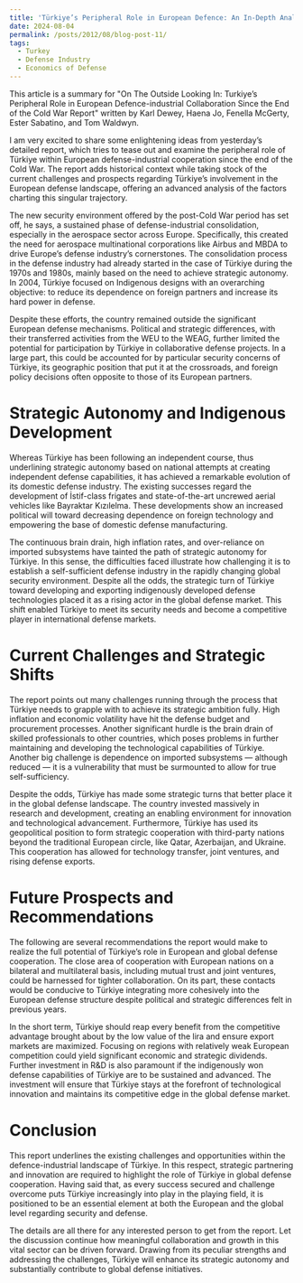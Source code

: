 ```yaml
---
title: 'Türkiye’s Peripheral Role in European Defence: An In-Depth Analysis'
date: 2024-08-04
permalink: /posts/2012/08/blog-post-11/
tags:
  - Turkey
  - Defense Industry
  - Economics of Defense
---
```


This article is a summary for "On The Outside Looking In: Turkiye’s Peripheral Role in European Defence-industrial Collaboration Since the End of the Cold War Report" written by Karl Dewey, Haena Jo, Fenella McGerty, Ester Sabatino, and Tom Waldwyn.

I am very excited to share some enlightening ideas from yesterday’s detailed report, which tries to tease out and examine the peripheral role of Türkiye within European defense-industrial cooperation since the end of the Cold War. The report adds historical context while taking stock of the current challenges and prospects regarding Türkiye’s involvement in the European defense landscape, offering an advanced analysis of the factors charting this singular trajectory.

The new security environment offered by the post-Cold War period has set off, he says, a sustained phase of defense-industrial consolidation, especially in the aerospace sector across Europe. Specifically, this created the need for aerospace multinational corporations like Airbus and MBDA to drive Europe’s defense industry’s cornerstones. The consolidation process in the defense industry had already started in the case of Türkiye during the 1970s and 1980s, mainly based on the need to achieve strategic autonomy. In 2004, Türkiye focused on Indigenous designs with an overarching objective: to reduce its dependence on foreign partners and increase its hard power in defense.

Despite these efforts, the country remained outside the significant European defense mechanisms. Political and strategic differences, with their transferred activities from the WEU to the WEAG, further limited the potential for participation by Türkiye in collaborative defense projects. In a large part, this could be accounted for by particular security concerns of Türkiye, its geographic position that put it at the crossroads, and foreign policy decisions often opposite to those of its European partners.

Strategic Autonomy and Indigenous Development
======
Whereas Türkiye has been following an independent course, thus underlining strategic autonomy based on national attempts at creating independent defense capabilities, it has achieved a remarkable evolution of its domestic defense industry. The existing successes regard the development of İstif-class frigates and state-of-the-art uncrewed aerial vehicles like Bayraktar Kızılelma. These developments show an increased political will toward decreasing dependence on foreign technology and empowering the base of domestic defense manufacturing.

The continuous brain drain, high inflation rates, and over-reliance on imported subsystems have tainted the path of strategic autonomy for Türkiye. In this sense, the difficulties faced illustrate how challenging it is to establish a self-sufficient defense industry in the rapidly changing global security environment. Despite all the odds, the strategic turn of Türkiye toward developing and exporting indigenously developed defense technologies placed it as a rising actor in the global defense market. This shift enabled Türkiye to meet its security needs and become a competitive player in international defense markets.

Current Challenges and Strategic Shifts
======
The report points out many challenges running through the process that Türkiye needs to grapple with to achieve its strategic ambition fully. High inflation and economic volatility have hit the defense budget and procurement processes. Another significant hurdle is the brain drain of skilled professionals to other countries, which poses problems in further maintaining and developing the technological capabilities of Türkiye. Another big challenge is dependence on imported subsystems — although reduced — it is a vulnerability that must be surmounted to allow for true self-sufficiency.

Despite the odds, Türkiye has made some strategic turns that better place it in the global defense landscape. The country invested massively in research and development, creating an enabling environment for innovation and technological advancement. Furthermore, Türkiye has used its geopolitical position to form strategic cooperation with third-party nations beyond the traditional European circle, like Qatar, Azerbaijan, and Ukraine. This cooperation has allowed for technology transfer, joint ventures, and rising defense exports.

Future Prospects and Recommendations
======
The following are several recommendations the report would make to realize the full potential of Türkiye’s role in European and global defense cooperation. The close area of cooperation with European nations on a bilateral and multilateral basis, including mutual trust and joint ventures, could be harnessed for tighter collaboration. On its part, these contacts would be conducive to Türkiye integrating more cohesively into the European defense structure despite political and strategic differences felt in previous years.

In the short term, Türkiye should reap every benefit from the competitive advantage brought about by the low value of the lira and ensure export markets are maximized. Focusing on regions with relatively weak European competition could yield significant economic and strategic dividends. Further investment in R&D is also paramount if the indigenously won defense capabilities of Türkiye are to be sustained and advanced. The investment will ensure that Türkiye stays at the forefront of technological innovation and maintains its competitive edge in the global defense market.

Conclusion
======
This report underlines the existing challenges and opportunities within the defence-industrial landscape of Türkiye. In this respect, strategic partnering and innovation are required to highlight the role of Türkiye in global defense cooperation. Having said that, as every success secured and challenge overcome puts Türkiye increasingly into play in the playing field, it is positioned to be an essential element at both the European and the global level regarding security and defense.

The details are all there for any interested person to get from the report. Let the discussion continue how meaningful collaboration and growth in this vital sector can be driven forward. Drawing from its peculiar strengths and addressing the challenges, Türkiye will enhance its strategic autonomy and substantially contribute to global defense initiatives.
